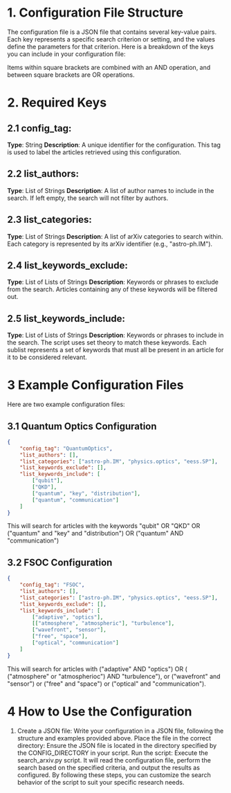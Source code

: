 # 1. Configuration File Structure

The configuration file is a JSON file that contains several key-value pairs. Each key represents a specific search criterion or setting, and the values define the parameters for that criterion. Here is a breakdown of the keys you can include in your configuration file:

Items within square brackets are combined with an AND operation, and between square brackets are OR operations. 

# 2. Required Keys
## 2.1 config_tag:
**Type**: String
**Description**: A unique identifier for the configuration. This tag is used to label the articles retrieved using this configuration.
## 2.2 list_authors:
**Type**: List of Strings
**Description**: A list of author names to include in the search. If left empty, the search will not filter by authors.
## 2.3 list_categories:
**Type**: List of Strings
**Description**: A list of arXiv categories to search within. Each category is represented by its arXiv identifier (e.g., "astro-ph.IM").
## 2.4 list_keywords_exclude:
**Type**: List of Lists of Strings
**Description**: Keywords or phrases to exclude from the search. Articles containing any of these keywords will be filtered out.
## 2.5 list_keywords_include:
**Type**: List of Lists of Strings
**Description**: Keywords or phrases to include in the search. The script uses set theory to match these keywords. Each sublist represents a set of keywords that must all be present in an article for it to be considered relevant.

# 3 Example Configuration Files
Here are two example configuration files:
## 3.1 Quantum Optics Configuration
```json
{
    "config_tag": "QuantumOptics",
    "list_authors": [],
    "list_categories": ["astro-ph.IM", "physics.optics", "eess.SP"],
    "list_keywords_exclude": [],
    "list_keywords_include": [
        ["qubit"],
        ["QKD"],
        ["quantum", "key", "distribution"],
        ["quantum", "communication"]
    ]
}
```

This will search for articles with the keywords "qubit" OR "QKD" OR ("quantum" and "key" and "distribution") OR ("quantum" AND "communication")

## 3.2 FSOC Configuration

```json
{
    "config_tag": "FSOC",
    "list_authors": [],
    "list_categories": ["astro-ph.IM", "physics.optics", "eess.SP"],
    "list_keywords_exclude": [],
    "list_keywords_include": [
        ["adaptive", "optics"],
        [["atmosphere", "atmospheric"], "turbulence"],
        ["wavefront", "sensor"],
        ["free", "space"],
        ["optical", "communication"]
    ]
}
```
This will search for articles with ("adaptive" AND "optics") OR ( ("atmosphere" or "atmospherioc") AND "turbulence"), or ("wavefront" and "sensor") or ("free" and "space") or ("optical" and "communication"). 


# 4 How to Use the Configuration
1. Create a JSON file: Write your configuration in a JSON file, following the structure and examples provided above.
Place the file in the correct directory: Ensure the JSON file is located in the directory specified by the CONFIG_DIRECTORY in your script.
Run the script: Execute the search_arxiv.py script. It will read the configuration file, perform the search based on the specified criteria, and output the results as configured.
By following these steps, you can customize the search behavior of the script to suit your specific research needs.

